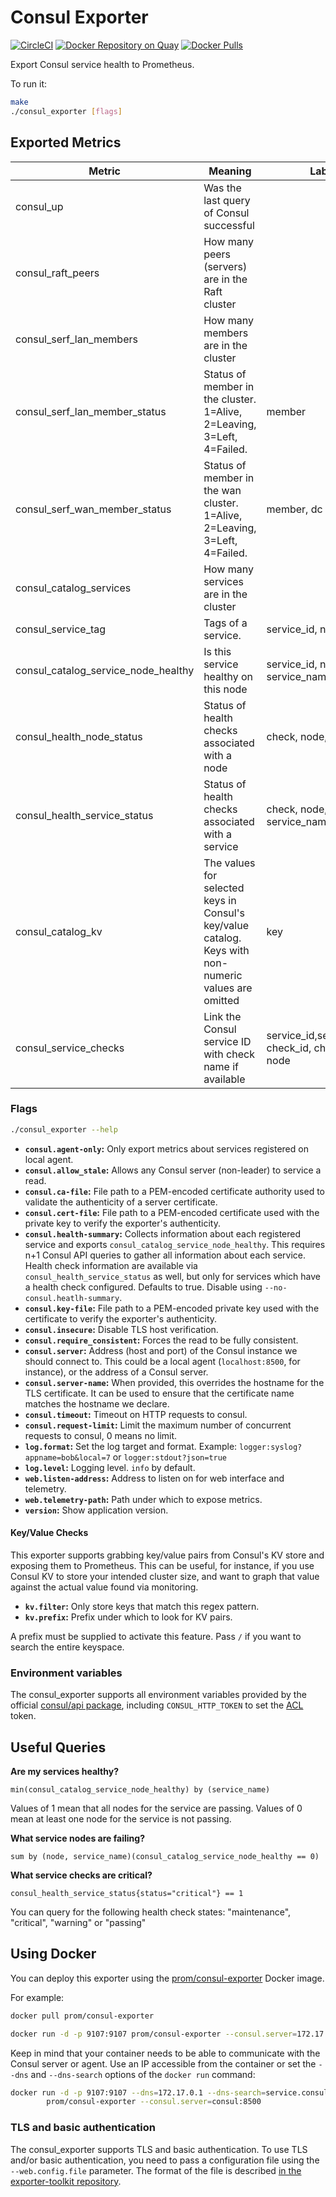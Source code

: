 # Consul Exporter

[![CircleCI](https://circleci.com/gh/prometheus/consul_exporter/tree/master.svg?style=shield)][circleci]
[![Docker Repository on Quay](https://quay.io/repository/prometheus/consul-exporter/status)][quay]
[![Docker Pulls](https://img.shields.io/docker/pulls/prom/consul-exporter.svg?maxAge=604800)][hub]

Export Consul service health to Prometheus.

To run it:

```bash
make
./consul_exporter [flags]
```

## Exported Metrics

| Metric                              | Meaning                                                                                              | Labels                                        |
| ----------------------------------- | ---------------------------------------------------------------------------------------------------- | --------------------------------------------- |
| consul_up                           | Was the last query of Consul successful                                                              |                                               |
| consul_raft_peers                   | How many peers (servers) are in the Raft cluster                                                     |                                               |
| consul_serf_lan_members             | How many members are in the cluster                                                                  |                                               |
| consul_serf_lan_member_status       | Status of member in the cluster. 1=Alive, 2=Leaving, 3=Left, 4=Failed.                               | member                                        |
| consul_serf_wan_member_status       | Status of member in the wan cluster. 1=Alive, 2=Leaving, 3=Left, 4=Failed.                           | member, dc                                    |
| consul_catalog_services             | How many services are in the cluster                                                                 |                                               |
| consul_service_tag                  | Tags of a service.                                                                                   | service_id, node, tag                         |
| consul_catalog_service_node_healthy | Is this service healthy on this node                                                                 | service_id, node, service_name                |
| consul_health_node_status           | Status of health checks associated with a node                                                       | check, node, status                           |
| consul_health_service_status        | Status of health checks associated with a service                                                    | check, node, service_id, service_name, status |
| consul_catalog_kv                   | The values for selected keys in Consul's key/value catalog. Keys with non-numeric values are omitted | key                                           |
| consul_service_checks               | Link the Consul service ID with check name if available                                              | service_id,service_name, check_id, check_name, node |

### Flags

```bash
./consul_exporter --help
```

* __`consul.agent-only`:__ Only export metrics about services registered on local agent.
* __`consul.allow_stale`:__ Allows any Consul server (non-leader) to service
    a read.
* __`consul.ca-file`:__ File path to a PEM-encoded certificate authority used to
    validate the authenticity of a server certificate.
* __`consul.cert-file`:__ File path to a PEM-encoded certificate used with the
    private key to verify the exporter's authenticity.
* __`consul.health-summary`:__ Collects information about each registered
    service and exports `consul_catalog_service_node_healthy`. This requires n+1
    Consul API queries to gather all information about each service. Health check
    information are available via `consul_health_service_status` as well, but
    only for services which have a health check configured. Defaults to true.
    Disable using `--no-consul.heatlh-summary`.
* __`consul.key-file`:__ File path to a PEM-encoded private key used with the
    certificate to verify the exporter's authenticity.
* __`consul.insecure`:__ Disable TLS host verification.
* __`consul.require_consistent`:__ Forces the read to be fully consistent.
* __`consul.server`:__ Address (host and port) of the Consul instance we should
    connect to. This could be a local agent (`localhost:8500`, for instance), or
    the address of a Consul server.
* __`consul.server-name`:__ When provided, this overrides the hostname for the
    TLS certificate. It can be used to ensure that the certificate name matches
    the hostname we declare.
* __`consul.timeout`:__ Timeout on HTTP requests to consul.
* __`consul.request-limit`:__ Limit the maximum number of concurrent requests to consul, 0 means no limit.
* __`log.format`:__ Set the log target and format. Example: `logger:syslog?appname=bob&local=7`
    or `logger:stdout?json=true`
* __`log.level`:__ Logging level. `info` by default.
* __`web.listen-address`:__ Address to listen on for web interface and telemetry.
* __`web.telemetry-path`:__ Path under which to expose metrics.
* __`version`:__ Show application version.

#### Key/Value Checks

This exporter supports grabbing key/value pairs from Consul's KV store and
exposing them to Prometheus. This can be useful, for instance, if you use
Consul KV to store your intended cluster size, and want to graph that value
against the actual value found via monitoring.

* __`kv.filter`:__ Only store keys that match this regex pattern.
* __`kv.prefix`:__ Prefix under which to look for KV pairs.

A prefix must be supplied to activate this feature. Pass `/` if you want to
search the entire keyspace.

### Environment variables

The consul\_exporter supports all environment variables provided by the official
[consul/api package](https://github.com/hashicorp/consul/blob/b2478036d88a7e8eb9d6a0daf1a1c9ad0c8885ca/api/api.go#L24-L74),
including `CONSUL_HTTP_TOKEN` to set the [ACL](https://www.consul.io/docs/internals/acl.html) token.

## Useful Queries

__Are my services healthy?__

    min(consul_catalog_service_node_healthy) by (service_name)

Values of 1 mean that all nodes for the service are passing. Values of 0 mean at least one node for the service is not passing.

__What service nodes are failing?__

    sum by (node, service_name)(consul_catalog_service_node_healthy == 0)

__What service checks are critical?__

    consul_health_service_status{status="critical"} == 1

You can query for the following health check states: "maintenance", "critical", "warning" or "passing"

## Using Docker

You can deploy this exporter using the [prom/consul-exporter](https://registry.hub.docker.com/r/prom/consul-exporter) Docker image.

For example:

```bash
docker pull prom/consul-exporter

docker run -d -p 9107:9107 prom/consul-exporter --consul.server=172.17.0.1:8500
```

Keep in mind that your container needs to be able to communicate with the Consul server or agent. Use an IP accessible from the container or set the `--dns` and `--dns-search` options of the `docker run` command:

```bash
docker run -d -p 9107:9107 --dns=172.17.0.1 --dns-search=service.consul \
        prom/consul-exporter --consul.server=consul:8500
```

### TLS and basic authentication

The consul\_exporter supports TLS and basic authentication.
To use TLS and/or basic authentication, you need to pass a configuration file
using the `--web.config.file` parameter. The format of the file is described
[in the exporter-toolkit repository](https://github.com/prometheus/exporter-toolkit/blob/master/docs/web-configuration.md).

[circleci]: https://circleci.com/gh/prometheus/consul_exporter
[hub]: https://hub.docker.com/r/prom/consul-exporter/
[quay]: https://quay.io/repository/prometheus/consul-exporter
